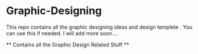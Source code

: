 # Graphic-Designing
This repo contains all the graphic designing ideas and design templete . You can use this if needed. I will add more soon....

** Contains all the Graphic Design Related Stuff **
